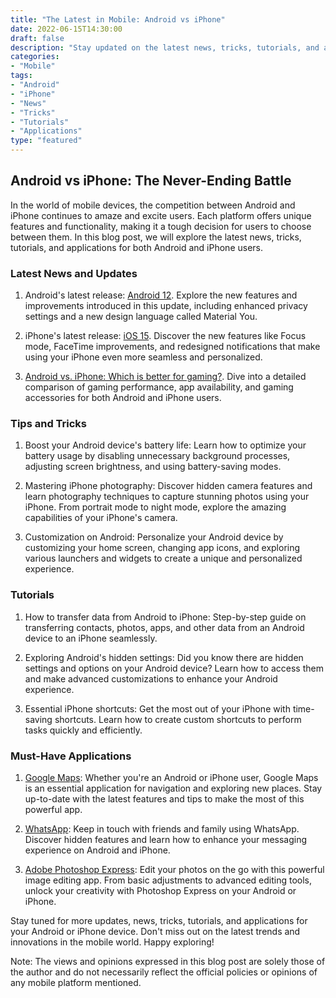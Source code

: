 ```yaml
--- 
title: "The Latest in Mobile: Android vs iPhone"
date: 2022-06-15T14:30:00
draft: false
description: "Stay updated on the latest news, tricks, tutorials, and applications for Android and iPhone devices."
categories:
- "Mobile"
tags:
- "Android"
- "iPhone"
- "News"
- "Tricks"
- "Tutorials"
- "Applications"
type: "featured"
---
```


## Android vs iPhone: The Never-Ending Battle

In the world of mobile devices, the competition between Android and iPhone continues to amaze and excite users. Each platform offers unique features and functionality, making it a tough decision for users to choose between them. In this blog post, we will explore the latest news, tricks, tutorials, and applications for both Android and iPhone users.

### Latest News and Updates 

1. Android's latest release: [Android 12](https://www.android.com/versions/12/). Explore the new features and improvements introduced in this update, including enhanced privacy settings and a new design language called Material You.

2. iPhone's latest release: [iOS 15](https://www.apple.com/ios/ios-15/). Discover the new features like Focus mode, FaceTime improvements, and redesigned notifications that make using your iPhone even more seamless and personalized.

3. [Android vs. iPhone: Which is better for gaming?](https://www.exampleblog.com/android-vs-iphone-gaming). Dive into a detailed comparison of gaming performance, app availability, and gaming accessories for both Android and iPhone users.

### Tips and Tricks

1. Boost your Android device's battery life: Learn how to optimize your battery usage by disabling unnecessary background processes, adjusting screen brightness, and using battery-saving modes.

2. Mastering iPhone photography: Discover hidden camera features and learn photography techniques to capture stunning photos using your iPhone. From portrait mode to night mode, explore the amazing capabilities of your iPhone's camera.

3. Customization on Android: Personalize your Android device by customizing your home screen, changing app icons, and exploring various launchers and widgets to create a unique and personalized experience.

### Tutorials

1. How to transfer data from Android to iPhone: Step-by-step guide on transferring contacts, photos, apps, and other data from an Android device to an iPhone seamlessly.

2. Exploring Android's hidden settings: Did you know there are hidden settings and options on your Android device? Learn how to access them and make advanced customizations to enhance your Android experience.

3. Essential iPhone shortcuts: Get the most out of your iPhone with time-saving shortcuts. Learn how to create custom shortcuts to perform tasks quickly and efficiently.

### Must-Have Applications

1. [Google Maps](https://www.google.com/maps/): Whether you're an Android or iPhone user, Google Maps is an essential application for navigation and exploring new places. Stay up-to-date with the latest features and tips to make the most of this powerful app.

2. [WhatsApp](https://www.whatsapp.com/): Keep in touch with friends and family using WhatsApp. Discover hidden features and learn how to enhance your messaging experience on Android and iPhone.

3. [Adobe Photoshop Express](https://www.adobe.com/products/photoshopexpress.html): Edit your photos on the go with this powerful image editing app. From basic adjustments to advanced editing tools, unlock your creativity with Photoshop Express on your Android or iPhone.

Stay tuned for more updates, news, tricks, tutorials, and applications for your Android or iPhone device. Don't miss out on the latest trends and innovations in the mobile world. Happy exploring!

Note: The views and opinions expressed in this blog post are solely those of the author and do not necessarily reflect the official policies or opinions of any mobile platform mentioned.
